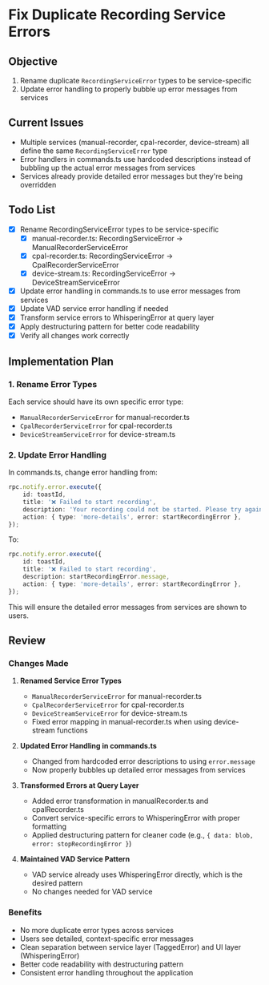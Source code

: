 # Fix Duplicate Recording Service Errors

## Objective

1. Rename duplicate `RecordingServiceError` types to be service-specific
2. Update error handling to properly bubble up error messages from services

## Current Issues

- Multiple services (manual-recorder, cpal-recorder, device-stream) all define the same `RecordingServiceError` type
- Error handlers in commands.ts use hardcoded descriptions instead of bubbling up the actual error messages from services
- Services already provide detailed error messages but they're being overridden

## Todo List

- [x] Rename RecordingServiceError types to be service-specific
  - [x] manual-recorder.ts: RecordingServiceError → ManualRecorderServiceError
  - [x] cpal-recorder.ts: RecordingServiceError → CpalRecorderServiceError
  - [x] device-stream.ts: RecordingServiceError → DeviceStreamServiceError
- [x] Update error handling in commands.ts to use error messages from services
- [x] Update VAD service error handling if needed
- [x] Transform service errors to WhisperingError at query layer
- [x] Apply destructuring pattern for better code readability
- [x] Verify all changes work correctly

## Implementation Plan

### 1. Rename Error Types

Each service should have its own specific error type:

- `ManualRecorderServiceError` for manual-recorder.ts
- `CpalRecorderServiceError` for cpal-recorder.ts
- `DeviceStreamServiceError` for device-stream.ts

### 2. Update Error Handling

In commands.ts, change error handling from:

```typescript
rpc.notify.error.execute({
	id: toastId,
	title: '❌ Failed to start recording',
	description: 'Your recording could not be started. Please try again.',
	action: { type: 'more-details', error: startRecordingError },
});
```

To:

```typescript
rpc.notify.error.execute({
	id: toastId,
	title: '❌ Failed to start recording',
	description: startRecordingError.message,
	action: { type: 'more-details', error: startRecordingError },
});
```

This will ensure the detailed error messages from services are shown to users.

## Review

### Changes Made

1. **Renamed Service Error Types**
   - `ManualRecorderServiceError` for manual-recorder.ts
   - `CpalRecorderServiceError` for cpal-recorder.ts
   - `DeviceStreamServiceError` for device-stream.ts
   - Fixed error mapping in manual-recorder.ts when using device-stream functions

2. **Updated Error Handling in commands.ts**
   - Changed from hardcoded error descriptions to using `error.message`
   - Now properly bubbles up detailed error messages from services

3. **Transformed Errors at Query Layer**
   - Added error transformation in manualRecorder.ts and cpalRecorder.ts
   - Convert service-specific errors to WhisperingError with proper formatting
   - Applied destructuring pattern for cleaner code (e.g., `{ data: blob, error: stopRecordingError }`)

4. **Maintained VAD Service Pattern**
   - VAD service already uses WhisperingError directly, which is the desired pattern
   - No changes needed for VAD service

### Benefits

- No more duplicate error types across services
- Users see detailed, context-specific error messages
- Clean separation between service layer (TaggedError) and UI layer (WhisperingError)
- Better code readability with destructuring pattern
- Consistent error handling throughout the application
